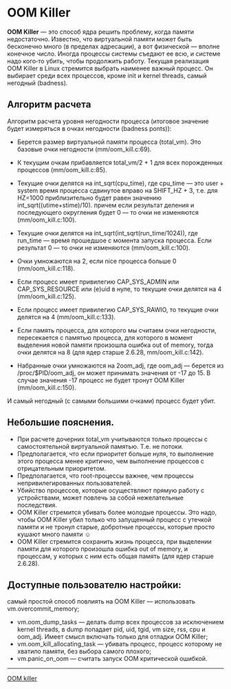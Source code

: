 # OOM Killer

**OOM Killer** — это способ ядра решить проблему, когда памяти недостаточно. Известно, что виртуальной памяти может быть бесконечно много (в пределах адресации), а вот физической — вполне конечное число. Иногда процессы системы съедают ее всю, и системе надо кого‑то убить, чтобы продолжить работу. Текущая реализация OOM Killer в Linux стремится выбрать наименее важный процесс. Он выбирает среди всех процессов, кроме init и kernel threads, самый негодный (badness).

## Алгоритм расчета

Алгоритм расчета уровня негодности процесса (итоговое значение будет измеряться в очках негодности (badness ponts)):

* Берется размер виртуальной памяти процесса (total_vm). Это базовые очки негодности (mm/oom_kill.c:69).

* К текущим очкам прибавляется total_vm/2 + 1 для всех порожденных процессов (mm/oom_kill.c:85).

* Текущие очки делятся на int_sqrt(cpu_time), где cpu_time — это user + system время процесса сдвинутое вправо на SHIFT_HZ + 3, т.е. для HZ=1000 приблизительно будет равен значению int_sqrt((utime+stime)/10). причем если результат деления и последующего округления будет 0 — то очки не изменяются (mm/oom_kill.c:100).

* Текущие очки делятся на int_sqrt(int_sqrt(run_time/1024)), где run_time — время прошедшое с момента запуска процесса. Если результат 0 — то очки не изменяются (mm/oom_kill.c:100).

* Очки умножаются на 2, если nice процесса больше 0 (mm/oom_kill.c:118).

* Если процесс имеет привилегию CAP_SYS_ADMIN или CAP_SYS_RESOURCE или (e)uid в нуле, то текущие очки делятся на 4 (mm/oom_kill.c:125).

* Если процесс имеет привилегию CAP_SYS_RAWIO, то текущие очки делятся на 4 (mm/oom_kill.c:133).

* Если память процесса, для которого мы считаем очки негодности, пересекается с памятью процесса, для которого в момент выделения новой памяти произошла ошибка out of memory, тогда очки делятся на 8 (для ядер старше 2.6.28, mm/oom_kill.c:142).

* Набранные очки умножаются на 2oom_adj, где oom_adj — берется из /proc/$PID/oom_adj, он может принимать значения от -17 до 15. В случае значения -17 процесс не будет тронут OOM Killer (mm/oom_kill.c:150).

И самый негодный (с самыми большими очками) процесс будет убит.

## Небольшие пояснения.

* При расчете дочерних total_vm учитываются только процессы с самостоятельной виртуальной памятью. Т.е. не потоки.
* Предполагается, что если приоритет больше нуля, то выполнение этого процесса менее критично, чем выполнение процессов с отрицательным приоритетом.
* Предполагается, что root-процессы важнее, чем процессы непривилегированных пользователей.
* Убийство процессов, которые осуществляют прямую работу с устройствами, может повлечь за собой нежелательные последствия.
* OOM Killer стремится убивать более молодые процессы. Это надо, чтобы OOM Killer убил только что запущенный процесс с утечкой памяти и не тронул старые, добротные процессы, которые просто кушают много памяти ☺
* OOM Killer стремится сохранить жизнь процесса, при выделении памяти для которого произошла ошибка out of memory, и процессам, у которых с ним есть общая память (для ядер старше 2.6.28).

## Доступные пользователю настройки:

самый простой способ повлиять на OOM Killer — использовать vm.overcommit_memory;
* vm.oom_dump_tasks — делать dump всех процессов за исключением kernel threads, в dump попадает pid, uid, tgid, vm size, rss, cpu и oom_adj. Имеет смысл включать только для отладки OOM Killer;
* vm.oom_kill_allocating_task — убивать процесс, процесс которому не хватило памяти, без выбора самого плохого;
* vm.panic_on_oom — считать запуск OOM критической ошибкой.
**********
[OOM killer](/tags/OOM%20killer.md)
